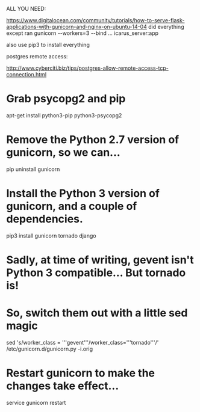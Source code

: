 
ALL YOU NEED:

https://www.digitalocean.com/community/tutorials/how-to-serve-flask-applications-with-gunicorn-and-nginx-on-ubuntu-14-04
did everything except ran gunicorn --workers=3 --bind ... icarus_server:app

also use pip3 to install everything

postgres remote access:

http://www.cyberciti.biz/tips/postgres-allow-remote-access-tcp-connection.html


# Grab psycopg2 and pip
apt-get install python3-pip python3-psycopg2

# Remove the Python 2.7 version of gunicorn, so we can...
pip uninstall gunicorn

# Install the Python 3 version of gunicorn, and a couple of dependencies.
pip3 install gunicorn tornado django
# Sadly, at time of writing, gevent isn't Python 3 compatible... But tornado is!
# So, switch them out with a little sed magic
sed 's/worker_class = '\''gevent'\''/worker_class='\''tornado'\''/' /etc/gunicorn.d/gunicorn.py -i.orig

# Restart gunicorn to make the changes take effect...
service gunicorn restart